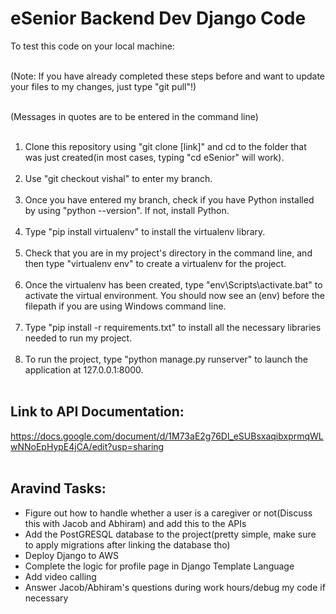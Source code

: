 # eSenior Backend Dev Django Code

To test this code on your local machine: <br> <br>

(Note: If you have already completed these steps before and want to update your files to my changes, just type "git pull"!)<br> <br> 

(Messages in quotes are to be entered in the command line) <br> <br>

1. Clone this repository using "git clone [link]" and cd to the folder that was just created(in most cases, typing "cd eSenior" will work). <br> <br> 
2. Use "git checkout vishal" to enter my branch. <br> <br>
2. Once you have entered my branch, check if you have Python installed by using "python --version". If not, install Python. <br> <br>
3. Type "pip install virtualenv" to install the virtualenv library. <br> <br>
4. Check that you are in my project's directory in the command line, and then type "virtualenv env" to create a virtualenv for the project. <br> <br>
5. Once the virtualenv has been created, type "env\Scripts\activate.bat" to activate the virtual environment. You should now see an (env) before the
filepath if you are using Windows command line. <br> <br>
6. Type "pip install -r requirements.txt" to install all the necessary libraries needed to run my project. <br> <br>
7. To run the project, type "python manage.py runserver" to launch the application at 127.0.0.1:8000. <br> <br>

<h2>Link to API Documentation: </h2>

https://docs.google.com/document/d/1M73aE2g76Dl_eSUBsxaqibxprmqWLwNNoEpHypE4jCA/edit?usp=sharing<br> <br>

<h2>Aravind Tasks:</h2>

<ul>

<li>Figure out how to handle whether a user is a caregiver or not(Discuss this with Jacob and Abhiram) and add this to the APIs</li>
<li>Add the PostGRESQL database to the project(pretty simple, make sure to apply migrations after linking the database tho)</li>
<li>Deploy Django to AWS</li>
<li>Complete the logic for profile page in Django Template Language</li>
<li>Add video calling</li>
<li>Answer Jacob/Abhiram's questions during work hours/debug my code if necessary</li>

 
 </ul>

